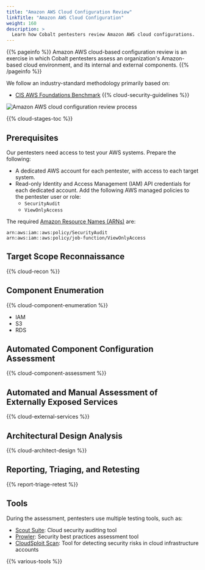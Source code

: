 ```yaml
---
title: "Amazon AWS Cloud Configuration Review"
linkTitle: "Amazon AWS Cloud Configuration"
weight: 160
description: >
  Learn how Cobalt pentesters review Amazon AWS cloud configurations.
---
```


{{% pageinfo %}}
Amazon AWS cloud-based configuration review is an exercise in which Cobalt pentesters assess an organization's Amazon-based cloud environment, and its internal and external components.
{{% /pageinfo %}}

We follow an industry-standard methodology primarily based on:

- [CIS AWS Foundations Benchmark](https://docs.aws.amazon.com/securityhub/latest/userguide/cis-aws-foundations-benchmark.html)
{{% cloud-security-guidelines %}}

![Amazon AWS cloud configuration review process](/methodologies/cloud-configuration-review-process.png "Amazon AWS cloud configuration review process")

{{% cloud-stages-toc %}}

## Prerequisites

Our pentesters need access to test your AWS systems. Prepare the following:

- A dedicated AWS account for each pentester, with access to each target system.
- Read-only Identity and Access Management (IAM) API credentials for each dedicated account. Add the following AWS managed policies to the pentester user or role:
  - `SecurityAudit`
  - `ViewOnlyAccess`

The required [Amazon Resource Names (ARNs)](https://docs.aws.amazon.com/IAM/latest/UserGuide/reference-arns.html) are:

```
arn:aws:iam::aws:policy/SecurityAudit
arn:aws:iam::aws:policy/job-function/ViewOnlyAccess
```

## Target Scope Reconnaissance

{{% cloud-recon %}}

## Component Enumeration

{{% cloud-component-enumeration %}}
  - IAM
  - S3
  - RDS

## Automated Component Configuration Assessment

{{% cloud-component-assessment %}}

## Automated and Manual Assessment of Externally Exposed Services

{{% cloud-external-services %}}

## Architectural Design Analysis

{{% cloud-architect-design %}}

## Reporting, Triaging, and Retesting

{{% report-triage-retest %}}

## Tools

During the assessment, pentesters use multiple testing tools, such as:

- [Scout Suite](https://github.com/nccgroup/ScoutSuite): Cloud security auditing tool
- [Prowler](https://github.com/prowler-cloud/prowler): Security best practices assessment tool
- [CloudSploit Scan](https://github.com/aquasecurity/cloudsploit): Tool for detecting security risks in cloud infrastructure accounts

{{% various-tools %}}
